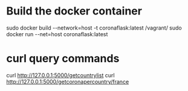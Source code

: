 # Build the docker container
sudo docker build --network=host -t coronaflask:latest /vagrant/
sudo docker run --net=host coronaflask:latest

# curl query commands
curl http://127.0.0.1:5000/getcountrylist
curl http://127.0.0.1:5000/getcoronapercountry/france
